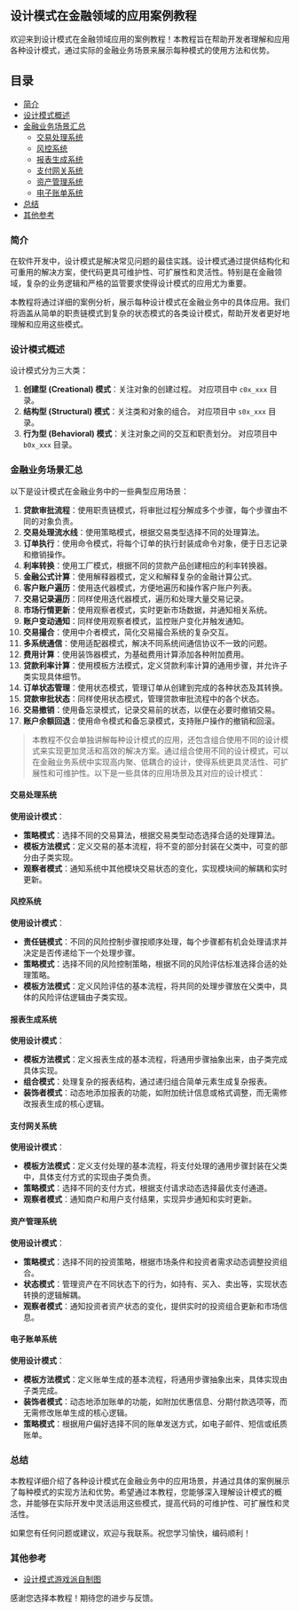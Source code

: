 ## 设计模式在金融领域的应用案例教程

欢迎来到设计模式在金融领域应用的案例教程！本教程旨在帮助开发者理解和应用各种设计模式，通过实际的金融业务场景来展示每种模式的使用方法和优势。

## 目录
- [简介](#简介)
- [设计模式概述](#设计模式概述)
- [金融业务场景汇总](#金融业务场景汇总)
  - [交易处理系统](#交易处理系统)
  - [风控系统](#风控系统)
  - [报表生成系统](#报表生成系统)
  - [支付网关系统](#支付网关系统)
  - [资产管理系统](#资产管理系统)
  - [电子账单系统](#电子账单系统)
- [总结](#总结)
- [其他参考](#其他参考)

### 简介

在软件开发中，设计模式是解决常见问题的最佳实践。设计模式通过提供结构化和可重用的解决方案，使代码更具可维护性、可扩展性和灵活性。特别是在金融领域，复杂的业务逻辑和严格的监管要求使得设计模式的应用尤为重要。

本教程将通过详细的案例分析，展示每种设计模式在金融业务中的具体应用。我们将涵盖从简单的职责链模式到复杂的状态模式的各类设计模式，帮助开发者更好地理解和应用这些模式。

### 设计模式概述

设计模式分为三大类：

1. **创建型 (Creational) 模式**：关注对象的创建过程。 对应项目中 `c0x_xxx` 目录。
2. **结构型 (Structural) 模式**：关注类和对象的组合。 对应项目中 `s0x_xxx` 目录。
3. **行为型 (Behavioral) 模式**：关注对象之间的交互和职责划分。 对应项目中 `b0x_xxx` 目录。

### 金融业务场景汇总

以下是设计模式在金融业务中的一些典型应用场景：

1. **贷款审批流程**：使用职责链模式，将审批过程分解成多个步骤，每个步骤由不同的对象负责。
2. **交易处理流水线**：使用策略模式，根据交易类型选择不同的处理算法。
3. **订单执行**：使用命令模式，将每个订单的执行封装成命令对象，便于日志记录和撤销操作。
4. **利率转换**：使用工厂模式，根据不同的贷款产品创建相应的利率转换器。
5. **金融公式计算**：使用解释器模式，定义和解释复杂的金融计算公式。
6. **客户账户遍历**：使用迭代器模式，方便地遍历和操作客户账户列表。
7. **交易记录遍历**：同样使用迭代器模式，遍历和处理大量交易记录。
8. **市场行情更新**：使用观察者模式，实时更新市场数据，并通知相关系统。
9. **账户变动通知**：同样使用观察者模式，监控账户变化并触发通知。
10. **交易撮合**：使用中介者模式，简化交易撮合系统的复杂交互。
11. **多系统通信**：使用适配器模式，解决不同系统间通信协议不一致的问题。
12. **费用计算**：使用装饰器模式，为基础费用计算添加各种附加费用。
13. **贷款利率计算**：使用模板方法模式，定义贷款利率计算的通用步骤，并允许子类实现具体细节。
14. **订单状态管理**：使用状态模式，管理订单从创建到完成的各种状态及其转换。
15. **贷款审批状态**：同样使用状态模式，管理贷款审批流程中的各个状态。
16. **交易撤销**：使用备忘录模式，记录交易前的状态，以便在必要时撤销交易。
17. **账户余额回退**：使用命令模式和备忘录模式，支持账户操作的撤销和回滚。

>本教程不仅会单独讲解每种设计模式的应用，还包含组合使用不同的设计模式来实现更加灵活和高效的解决方案。通过组合使用不同的设计模式，可以在金融业务系统中实现高内聚、低耦合的设计，使得系统更具灵活性、可扩展性和可维护性。以下是一些具体的应用场景及其对应的设计模式：
#### 交易处理系统
**使用设计模式**：
* **策略模式**：选择不同的交易算法，根据交易类型动态选择合适的处理算法。
* **模板方法模式**：定义交易的基本流程，将不变的部分封装在父类中，可变的部分由子类实现。
* **观察者模式**：通知系统中其他模块交易状态的变化，实现模块间的解耦和实时更新。

#### 风控系统
**使用设计模式**：
* **责任链模式**：不同的风险控制步骤按顺序处理，每个步骤都有机会处理请求并决定是否传递给下一个处理步骤。
* **策略模式**：选择不同的风险控制策略，根据不同的风险评估标准选择合适的处理策略。
* **模板方法模式**：定义风险评估的基本流程，将共同的处理步骤放在父类中，具体的风险评估逻辑由子类实现。

#### 报表生成系统
**使用设计模式**：
* **模板方法模式**：定义报表生成的基本流程，将通用步骤抽象出来，由子类完成具体实现。
* **组合模式**：处理复杂的报表结构，通过递归组合简单元素生成复杂报表。
* **装饰者模式**：动态地添加报表的功能，如附加统计信息或格式调整，而无需修改报表生成的核心逻辑。

#### 支付网关系统
**使用设计模式**：
* **模板方法模式**：定义支付处理的基本流程，将支付处理的通用步骤封装在父类中，具体支付方式的实现由子类负责。
* **策略模式**：选择不同的支付方式，根据支付请求动态选择最优支付通道。
* **观察者模式**：通知商户和用户支付结果，实现异步通知和实时更新。

#### 资产管理系统
**使用设计模式**：
* **策略模式**：选择不同的投资策略，根据市场条件和投资者需求动态调整投资组合。
* **状态模式**：管理资产在不同状态下的行为，如持有、买入、卖出等，实现状态转换的逻辑解耦。
* **观察者模式**：通知投资者资产状态的变化，提供实时的投资组合更新和市场信息。

#### 电子账单系统
**使用设计模式**：
* **模板方法模式**：定义账单生成的基本流程，将通用步骤抽象出来，具体实现由子类完成。
* **装饰者模式**：动态地添加账单的功能，如附加优惠信息、分期付款选项等，而无需修改账单生成的核心逻辑。
* **策略模式**：根据用户偏好选择不同的账单发送方式，如电子邮件、短信或纸质账单。

### 总结
本教程详细介绍了各种设计模式在金融业务中的应用场景，并通过具体的案例展示了每种模式的实现方法和优势。希望通过本教程，您能够深入理解设计模式的概念，并能够在实际开发中灵活运用这些模式，提高代码的可维护性、可扩展性和灵活性。

如果您有任何问题或建议，欢迎与我联系。祝您学习愉快，编码顺利！

### 其他参考

* [设计模式游戏派自制图](https://www.figma.com/board/A6hma6ypBhG7UiQUvQozrO/%E8%AE%BE%E8%AE%A1%E6%A8%A1%E5%BC%8F
  )

感谢您选择本教程！期待您的进步与反馈。


